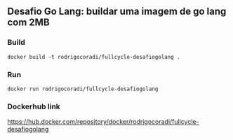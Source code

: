 ## Desafio Go Lang: buildar uma imagem de go lang com 2MB


### Build
`docker build -t rodrigocoradi/fullcycle-desafiogolang .`

### Run
`docker run rodrigocoradi/fullcycle-desafiogolang`

### Dockerhub link
https://hub.docker.com/repository/docker/rodrigocoradi/fullcycle-desafiogolang